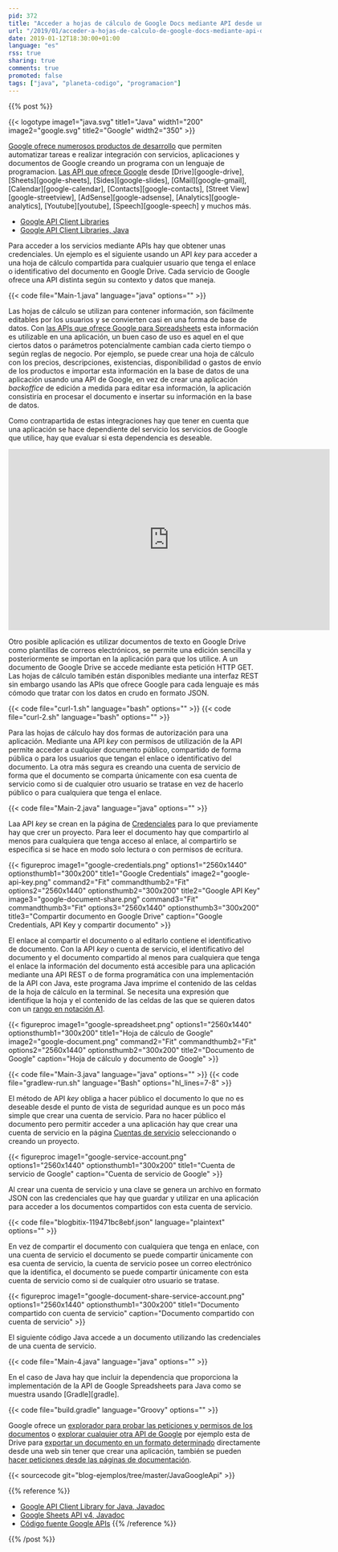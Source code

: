 ```yaml
---
pid: 372
title: "Acceder a hojas de cálculo de Google Docs mediante API desde una aplicación Java"
url: "/2019/01/acceder-a-hojas-de-calculo-de-google-docs-mediante-api-desde-una-aplicacion-java/"
date: 2019-01-12T18:30:00+01:00
language: "es"
rss: true
sharing: true
comments: true
promoted: false
tags: ["java", "planeta-codigo", "programacion"]
---
```


{{% post %}}

{{< logotype image1="java.svg" title1="Java" width1="200" image2="google.svg" title2="Google" width2="350" >}}

[Google ofrece numerosos productos de desarrollo](https://developers.google.com/products/develop/) que permiten automatizar tareas e realizar integración con servicios, aplicaciones y documentos de Google creando un programa con un lenguaje de programacion. [Las API que ofrece Google](https://developers.google.com/api-client-library/java/apis/) desde [Drive][google-drive], [Sheets][google-sheets], [Sides][google-slides], [GMail][google-gmail], [Calendar][google-calendar], [Contacts][google-contacts], [Street View][google-streetview], [AdSense][google-adsense], [Analytics][google-analytics], [Youtube][youtube],  [Speech][google-speech] y muchos más.

* [Google API Client Libraries](https://developers.google.com/api-client-library/)
* [Google API Client Libraries, Java](https://developers.google.com/api-client-library/java/)

Para acceder a los servicios mediante APIs hay que obtener unas credenciales. Un ejemplo es el siguiente usando un API _key_ para acceder a una hoja de cálculo compartida para cualquier usuario que tenga el enlace o identificativo del documento en Google Drive. Cada servicio de Google ofrece una API distinta según su contexto y datos que maneja.

{{< code file="Main-1.java" language="java" options="" >}}

Las hojas de cálculo se utilizan para contener información, son fácilmente editables por los usuarios y se convierten casi en una forma de base de datos. Con [las APIs que ofrece Google para Spreadsheets](https://developers.google.com/sheets/api/) esta información es utilizable en una aplicación, un buen caso de uso es aquel en el que ciertos datos o parámetros potencialmente cambian cada cierto tiempo o según reglas de negocio. Por ejemplo, se puede crear una hoja de cálculo con los precios, descripciones, existencias, disponibilidad o gastos de envío de los productos e importar esta información en la base de datos de una aplicación usando una API de Google, en vez de crear una aplicación _backoffice_ de edición a medida para editar esa información, la aplicación consistiría en procesar el documento e insertar su información en la base de datos.

Como contrapartida de estas integraciones hay que tener en cuenta que una aplicación se hace dependiente del servicio los servicios de Google que utilice, hay que evaluar si esta dependencia es deseable.

<div class="media media-video">
	<iframe width="640" height="360" src="https://www.youtube.com/embed/0rpgVE_nrIk?rel=0" frameborder="0" allowfullscreen></iframe>
</div>

Otro posible aplicación es utilizar documentos de texto en Google Drive como plantillas de correos electrónicos, se permite una edición sencilla y posteriormente se importan en la aplicación para que los utilice. A un documento de Google Drive se accede mediante esta petición HTTP GET. Las hojas de cálculo tamibén están disponibles mediante una interfaz REST sin embargo usando las APIs que ofrece Google para cada lenguaje es más cómodo que tratar con los datos en crudo en formato JSON.

{{< code file="curl-1.sh" language="bash" options="" >}}
{{< code file="curl-2.sh" language="bash" options="" >}}

Para las hojas de cálculo hay dos formas de autorización para una aplicación. Mediante una API _key_ con permisos de utilización de la API permite acceder a cualquier documento público, compartido de forma pública o para los usuarios que tengan el enlace o identificativo del documento. La otra más segura es creando una cuenta de servicio de forma que el documento se comparta únicamente con esa cuenta de servicio como si de cualquier otro usuario se tratase en vez de hacerlo público o para cualquiera que tenga el enlace.

{{< code file="Main-2.java" language="java" options="" >}}

Laa API _key_ se crean en la página de [Credenciales](https://console.developers.google.com/apis/credentials) para lo que previamente hay que crer un proyecto. Para leer el documento hay que compartirlo al menos para cualquiera que tenga acceso al enlace, al compartirlo se especifica si se hace en modo solo lectura o con permisos de ecritura.

<div class="media">
    {{< figureproc
        image1="google-credentials.png" options1="2560x1440" optionsthumb1="300x200" title1="Google Credentials"
        image2="google-api-key.png" command2="Fit" commandthumb2="Fit" options2="2560x1440" optionsthumb2="300x200" title2="Google API Key"
        image3="google-document-share.png" command3="Fit" commandthumb3="Fit" options3="2560x1440" optionsthumb3="300x200" title3="Compartir documento en Google Drive"
        caption="Google Credentials, API Key y compartir documento" >}}
</div>

El enlace al compartir el documento o al editarlo contiene el identificativo de documento. Con la API _key_ o cuenta de servicio, el identificativo del documento y el documento compartido al menos para cualquiera que tenga el enlace la información del documento está accesible para una aplicación mediante una API REST o de forma programática con una implementación de la API con Java, este programa Java imprime el contenido de las celdas de la hoja de cálculo en la terminal. Se necesita una expresión que identifique la hoja y el contenido de las celdas de las que se quieren datos con un [rango en notación A1](https://developers.google.com/sheets/api/guides/concepts#a1_notation).

<div class="media">
    {{< figureproc
        image1="google-spreadsheet.png" options1="2560x1440" optionsthumb1="300x200" title1="Hoja de cálculo de Google"
        image2="google-document.png" command2="Fit" commandthumb2="Fit" options2="2560x1440" optionsthumb2="300x200" title2="Documento de Google"
        caption="Hoja de cálculo y documento de Google" >}}
</div>

{{< code file="Main-3.java" language="java" options="" >}}
{{< code file="gradlew-run.sh" language="Bash" options="hl_lines=7-8" >}}

El método de API _key_ obliga a hacer público el documento lo que no es deseable desde el punto de vista de seguridad aunque es un poco más simple que crear una cuenta de servicio. Para no hacer público el documento pero permitir acceder a una aplicación hay que crear una cuenta de servicio en la página [Cuentas de servicio](https://console.developers.google.com/iam-admin/serviceaccounts) seleccionando o creando un proyecto.

<div class="media">
    {{< figureproc
        image1="google-service-account.png" options1="2560x1440" optionsthumb1="300x200" title1="Cuenta de servicio de Google"
        caption="Cuenta de servicio de Google" >}}
</div>

Al crear una cuenta de servicio y una clave se genera un archivo en formato JSON con las credenciales que hay que guardar y utilizar en una aplicación para acceder a los documentos compartidos con esta cuenta de servicio.

{{< code file="blogbitix-119471bc8ebf.json" language="plaintext" options="" >}}

En vez de compartir el documento con cualquiera que tenga en enlace, con una cuenta de servicio el documento se puede compartir únicamente con esa cuenta de servicio, la cuenta de servicio posee un correo electrónico que la identifica, el documento se puede compartir únicamente con esta cuenta de servicio como si de cualquier otro usuario se tratase.

<div class="media">
    {{< figureproc
        image1="google-document-share-service-account.png" options1="2560x1440" optionsthumb1="300x200" title1="Documento compartido con cuenta de servicio"
        caption="Documento compartido con cuenta de servicio" >}}
</div>

El siguiente código Java accede a un documento utilizando las credenciales de una cuenta de servicio.

{{< code file="Main-4.java" language="java" options="" >}}

En el caso de Java hay que incluir la dependencia que proporciona la implementación de la API de Google Spreadsheets para Java como se muestra usando [Gradle][gradle].

{{< code file="build.gradle" language="Groovy" options="" >}}

Google ofrece un [explorador para probar las peticiones y permisos de los documentos](https://developers.google.com/apis-explorer/#p/sheets/v4/) o [explorar cualquier otra API de Google](https://developers.google.com/apis-explorer/#p/) por ejemplo esta de Drive para [exportar un documento en un formato determinado](https://developers.google.com/apis-explorer/#p/drive/v3/drive.files.export) directamente desde una web sin tener que crear una aplicación, también se pueden [hacer peticiones desde las páginas de documentación](https://developers.google.com/sheets/api/reference/rest/v4/spreadsheets.values/get).

{{< sourcecode git="blog-ejemplos/tree/master/JavaGoogleApi" >}}

{{% reference %}}

* [Google API Client Library for Java, Javadoc](https://googleapis.github.io/google-api-java-client/releases/1.25.0/javadoc/index.html)
* [Google Sheets API v4, Javadoc](https://developers.google.com/resources/api-libraries/documentation/sheets/v4/java/latest/)
* [Código fuente Google APIs](https://github.com/googleapis/)
{{% /reference %}}

{{% /post %}}
